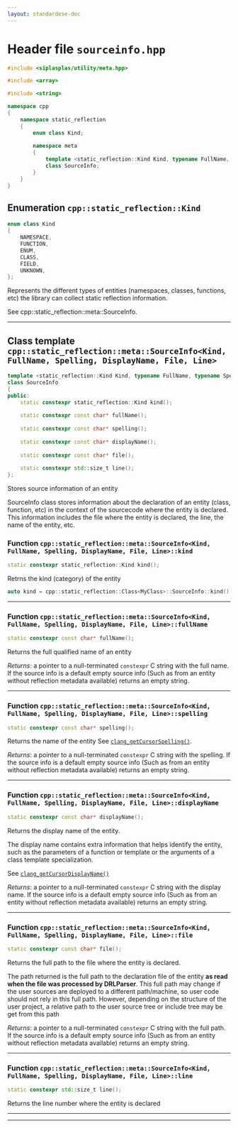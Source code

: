 ```yaml
---
layout: standardese-doc
---
```


# Header file `sourceinfo.hpp`

``` cpp
#include <siplasplas/utility/meta.hpp>

#include <array>

#include <string>

namespace cpp
{
    namespace static_reflection
    {
        enum class Kind;
        
        namespace meta
        {
            template <static_reflection::Kind Kind, typename FullName, typename Spelling, typename DisplayName, typename File, std::size_t Line>
            class SourceInfo;
        }
    }
}
```

## Enumeration `cpp::static_reflection::Kind`<a id="cpp::static_reflection::Kind"></a>

``` cpp
enum class Kind
{
    NAMESPACE,
    FUNCTION,
    ENUM,
    CLASS,
    FIELD,
    UNKNOWN,
};
```

Represents the different types of entities (namespaces, classes, functions, etc) the library can collect static reflection information.

See cpp::static\_reflection::meta::SourceInfo.

-----

## Class template `cpp::static_reflection::meta::SourceInfo<Kind, FullName, Spelling, DisplayName, File, Line>`<a id="cpp::static_reflection::meta::SourceInfo<Kind, FullName, Spelling, DisplayName, File, Line>"></a>

``` cpp
template <static_reflection::Kind Kind, typename FullName, typename Spelling, typename DisplayName, typename File, std::size_t Line>
class SourceInfo
{
public:
    static constexpr static_reflection::Kind kind();
    
    static constexpr const char* fullName();
    
    static constexpr const char* spelling();
    
    static constexpr const char* displayName();
    
    static constexpr const char* file();
    
    static constexpr std::size_t line();
};
```

Stores source information of an entity

SourceInfo class stores information about the declaration of an entity (class, function, etc) in the context of the sourcecode where the entity is declared. This information includes the file where the entity is declared, the line, the name of the entity, etc.

### Function `cpp::static_reflection::meta::SourceInfo<Kind, FullName, Spelling, DisplayName, File, Line>::kind`<a id="cpp::static_reflection::meta::SourceInfo<Kind, FullName, Spelling, DisplayName, File, Line>::kind()"></a>

``` cpp
static constexpr static_reflection::Kind kind();
```

Retrns the kind (category) of the entity

``` cpp
auto kind = cpp::static_reflection::Class<MyClass>::SourceInfo::kind(); // Returns Kind::CLASS
```

-----

### Function `cpp::static_reflection::meta::SourceInfo<Kind, FullName, Spelling, DisplayName, File, Line>::fullName`<a id="cpp::static_reflection::meta::SourceInfo<Kind, FullName, Spelling, DisplayName, File, Line>::fullName()"></a>

``` cpp
static constexpr const char* fullName();
```

Returns the full qualified name of an entity

*Returns*: a pointer to a null-terminated `constexpr` C string with the full name. If the source info is a default empty source info (Such as from an entity without reflection metadata available) returns an empty string.

-----

### Function `cpp::static_reflection::meta::SourceInfo<Kind, FullName, Spelling, DisplayName, File, Line>::spelling`<a id="cpp::static_reflection::meta::SourceInfo<Kind, FullName, Spelling, DisplayName, File, Line>::spelling()"></a>

``` cpp
static constexpr const char* spelling();
```

Returns the name of the entity See [`clang_getCursorSpelling()`](http://clang.llvm.org/doxygen/group__CINDEX__CURSOR__XREF.html#gaad1c9b2a1c5ef96cebdbc62f1671c763).

*Returns*: a pointer to a null-terminated `constexpr` C string with the spelling. If the source info is a default empty source info (Such as from an entity without reflection metadata available) returns an empty string.

-----

### Function `cpp::static_reflection::meta::SourceInfo<Kind, FullName, Spelling, DisplayName, File, Line>::displayName`<a id="cpp::static_reflection::meta::SourceInfo<Kind, FullName, Spelling, DisplayName, File, Line>::displayName()"></a>

``` cpp
static constexpr const char* displayName();
```

Returns the display name of the entity.

The display name contains extra information that helps identify the entity, such as the parameters of a function or template or the arguments of a class template specialization.

See [`clang_getCursorDisplayName()`](http://clang.llvm.org/doxygen/group__CINDEX__CURSOR__XREF.html#gac3eba3224d109a956f9ef96fd4fe5c83)

*Returns*: a pointer to a null-terminated `constexpr` C string with the display name. If the source info is a default empty source info (Such as from an entity without reflection metadata available) returns an empty string.

-----

### Function `cpp::static_reflection::meta::SourceInfo<Kind, FullName, Spelling, DisplayName, File, Line>::file`<a id="cpp::static_reflection::meta::SourceInfo<Kind, FullName, Spelling, DisplayName, File, Line>::file()"></a>

``` cpp
static constexpr const char* file();
```

Returns the full path to the file where the entity is declared.

The path returned is the full path to the declaration file of the entity **as read when the file was processed by DRLParser**. This full path may change if the user sources are deployed to a different path/machine, so user code should not rely in this full path. However, depending on the structure of the user project, a relative path to the user source tree or include tree may be get from this path

*Returns*: a pointer to a null-terminated `constexpr` C string with the full path. If the source info is a default empty source info (Such as from an entity without reflection metadata available) returns an empty string.

-----

### Function `cpp::static_reflection::meta::SourceInfo<Kind, FullName, Spelling, DisplayName, File, Line>::line`<a id="cpp::static_reflection::meta::SourceInfo<Kind, FullName, Spelling, DisplayName, File, Line>::line()"></a>

``` cpp
static constexpr std::size_t line();
```

Returns the line number where the entity is declared

-----

-----
